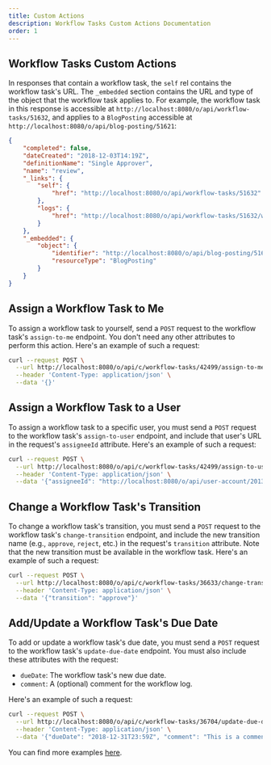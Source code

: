 ```yaml
---
title: Custom Actions
description: Workflow Tasks Custom Actions Documentation
order: 1
---
```


## Workflow Tasks Custom Actions

In responses that contain a workflow task, the `self` rel contains the workflow task's URL. The `_embedded` section contains the URL and type  of the object that the workflow task applies to. For example, the workflow task in this response is accessible at `http://localhost:8080/o/api/workflow-tasks/51632`, and applies to a `BlogPosting` accessible at `http://localhost:8080/o/api/blog-posting/51621`: 

```json
{
    "completed": false,
    "dateCreated": "2018-12-03T14:19Z",
    "definitionName": "Single Approver",
    "name": "review",
    "_links": {
        "self": {
            "href": "http://localhost:8080/o/api/workflow-tasks/51632"
        },
        "logs": {
            "href": "http://localhost:8080/o/api/workflow-tasks/51632/workflow-logs"
        }
    },
    "_embedded": {
        "object": {
            "identifier": "http://localhost:8080/o/api/blog-posting/51621",
            "resourceType": "BlogPosting"
        }
    }
}
```

## Assign a Workflow Task to Me

To assign a workflow task to yourself, send a `POST` request to the workflow task's `assign-to-me` endpoint. You don't need any other attributes to perform this action. Here's an example of such a request: 

```bash
curl --request POST \
  --url http://localhost:8080/o/api/c/workflow-tasks/42499/assign-to-me \
  --header 'Content-Type: application/json' \
  --data '{}'
```

## Assign a Workflow Task to a User

To assign a workflow task to a specific user, you must send a `POST` request to the workflow task's `assign-to-user` endpoint, and include that user's URL in the request's `assigneeId` attribute. Here's an example of such a request: 

```bash
curl --request POST \
  --url http://localhost:8080/o/api/c/workflow-tasks/42499/assign-to-user \
  --header 'Content-Type: application/json' \
  --data '{"assigneeId": "http://localhost:8080/o/api/user-account/20139"}'
```

## Change a Workflow Task's Transition

To change a workflow task's transition, you must send a `POST` request to the workflow task's `change-transition` endpoint, and include the new transition name (e.g., `approve`, `reject`, etc.) in the request's `transition` attribute. Note that the new transition must be available in the workflow task. Here's an example of such a request: 

```bash
curl --request POST \
  --url http://localhost:8080/o/api/c/workflow-tasks/36633/change-transition \
  --header 'Content-Type: application/json' \
  --data '{"transition": "approve"}'
```

## Add/Update a Workflow Task's Due Date

To add or update a workflow task's due date, you must send a `POST` request to the workflow task's `update-due-date` endpoint. You must also include these attributes with the request: 

* `dueDate`: The workflow task's new due date.
* `comment`: A (optional) comment for the workflow log.

Here's an example of such a request: 

```bash
curl --request POST \
  --url http://localhost:8080/o/api/c/workflow-tasks/36704/update-due-date \
  --header 'Content-Type: application/json' \
  --data '{"dueDate": "2018-12-31T23:59Z", "comment": "This is a comment"}'
```

You can find more examples [here](/docs/my-user-account/workflow-tasks/custom-actions/examples.html). 
